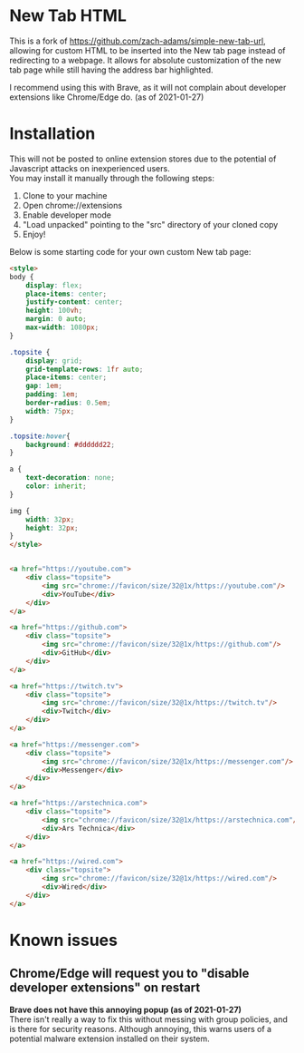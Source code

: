# New Tab HTML

This is a fork of https://github.com/zach-adams/simple-new-tab-url, allowing for custom HTML to be inserted into the New tab page instead of redirecting to a webpage. It allows for absolute customization of the new tab page while still having the address bar highlighted.    

I recommend using this with Brave, as it will not complain about developer extensions like Chrome/Edge do. (as of 2021-01-27)  

# Installation
This will not be posted to online extension stores due to the potential of Javascript attacks on inexperienced users.   
You may install it manually through the following steps:
1. Clone to your machine
2. Open chrome://extensions
3. Enable developer mode
4. "Load unpacked" pointing to the "src" directory of your cloned copy
5. Enjoy!

Below is some starting code for your own custom New tab page:
```html
<style>
body {
    display: flex;
    place-items: center;
    justify-content: center;
    height: 100vh;
    margin: 0 auto;
    max-width: 1080px;
}

.topsite {
    display: grid;
    grid-template-rows: 1fr auto;
    place-items: center;
    gap: 1em;
    padding: 1em;
    border-radius: 0.5em;
    width: 75px;
}

.topsite:hover{
    background: #dddddd22;
}

a {
    text-decoration: none;
    color: inherit;
}

img {
    width: 32px;
    height: 32px;
}
</style>


<a href="https://youtube.com">
    <div class="topsite">
        <img src="chrome://favicon/size/32@1x/https://youtube.com"/>
        <div>YouTube</div>
    </div>
</a>

<a href="https://github.com">
    <div class="topsite">
        <img src="chrome://favicon/size/32@1x/https://github.com"/>
        <div>GitHub</div>
    </div>
</a>

<a href="https://twitch.tv">
    <div class="topsite">
        <img src="chrome://favicon/size/32@1x/https://twitch.tv"/>
        <div>Twitch</div>
    </div>
</a>

<a href="https://messenger.com">
    <div class="topsite">
        <img src="chrome://favicon/size/32@1x/https://messenger.com"/>
        <div>Messenger</div>
    </div>
</a>

<a href="https://arstechnica.com">
    <div class="topsite">
        <img src="chrome://favicon/size/32@1x/https://arstechnica.com"/>
        <div>Ars Technica</div>
    </div>
</a>

<a href="https://wired.com">
    <div class="topsite">
        <img src="chrome://favicon/size/32@1x/https://wired.com"/>
        <div>Wired</div>
    </div>
</a>
```

# Known issues
## Chrome/Edge will request you to "disable developer extensions" on restart
**Brave does not have this annoying popup (as of 2021-01-27)**  
There isn't really a way to fix this without messing with group policies, and is there for security reasons. Although annoying, this warns users of a potential malware extension installed on their system.
